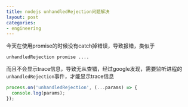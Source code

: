 ```yaml
---
title: nodejs unhandledRejection问题解决
layout: post
categories: 
- engineering
---
```

今天在使用promise的时候没有catch掉错误，导致报错，类似于
```
unhandledRejection promise ....
```
而且不会显示trace信息，导致无从查错，经过google发现，需要监听进程的`unhandledRejection`事件，才能显示trace信息
```javascript
process.on('unhandledRejection', (...params) => {
  console.log(params);
});
```